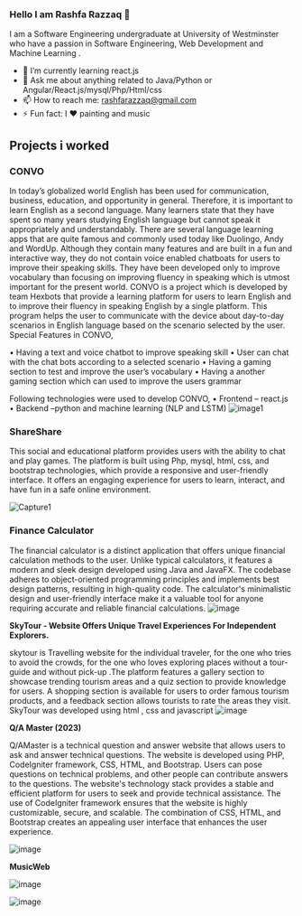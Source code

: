 ### Hello I am Rashfa Razzaq 👋
  
I am a Software Engineering undergraduate at University of Westminster who have a passion in Software Engineering, Web Development and Machine Learning .

- 🌱 I’m currently learning react.js
- 💬 Ask me about anything related to Java/Python or Angular/React.js/mysql/Php/Html/css
- 📫 How to reach me: rashfarazzaq@gmail.com 
- ⚡ Fun fact: I ♥ painting and music

## Projects i worked 
 ### CONVO 
In today’s globalized world English has been used for communication, business, education, and opportunity in general. Therefore, it is important to learn English as a second language. Many learners state that they have spent so many years studying English language but cannot speak it appropriately and understandably.
There are several language learning apps that are quite famous and commonly used today like Duolingo, Andy and WordUp. Although they contain many features and are built in a fun and interactive way, they do not contain voice enabled chatboats for users to improve their speaking skills. They have been developed only to improve vocabulary than focusing on improving fluency in speaking which is utmost important for the present world.
CONVO is a project which is developed by team Hexbots that provide a learning platform for users to learn English and to improve their fluency in speaking English by a single platform. This program helps the user to communicate with the device about day-to-day scenarios in English language based on the scenario selected by the user.
Special Features in CONVO,

•	Having a text and voice chatbot to improve speaking skill
•	User can chat with the chat bots according to a selected scenario 
•	Having a gaming section to test and improve the user’s vocabulary 
•	Having a another gaming section which can used to improve the users grammar 

Following technologies were used to develop CONVO,
•	Frontend – react.js 
•	Backend –python and machine learning (NLP and LSTM)
![image1](https://user-images.githubusercontent.com/75743573/120898465-9c783280-c648-11eb-8812-9c3641129281.jpeg)

### ShareShare
This social and educational platform provides users with the ability to chat and play games. The platform is built using Php, mysql, html, css, and bootstrap technologies, which provide a responsive and user-friendly interface. It offers an engaging experience for users to learn, interact, and have fun in a safe online environment.

![Capture1](https://user-images.githubusercontent.com/75743573/120898699-9b93d080-c649-11eb-822d-e41f4f1fd67a.PNG)


### Finance Calculator
The financial calculator is a distinct application that offers unique financial calculation methods to the user. Unlike typical calculators, it features a modern and sleek design developed using Java and JavaFX. The codebase adheres to object-oriented programming principles and implements best design patterns, resulting in high-quality code. The calculator's minimalistic design and user-friendly interface make it a valuable tool for anyone requiring accurate and reliable financial calculations.
![image](https://user-images.githubusercontent.com/75743573/121008198-5b029700-c7b0-11eb-9c45-3577e33d7fa6.png)

**SkyTour - Website Offers Unique Travel Experiences For Independent Explorers.**

skytour is Travelling website for the individual traveler, for the one who tries to avoid the crowds, for the one who loves exploring places without a tour-guide and without pick-up .The platform features a gallery section to showcase trending tourism areas and a quiz section to provide knowledge for users. A shopping section is available for users to order famous tourism products, and a feedback section allows tourists to rate the areas they visit. SkyTour was developed using html , css and javascript
![image](https://user-images.githubusercontent.com/75743573/227907546-281729a5-c409-4176-ad84-67fa731ffb63.png)

**Q/A Master (2023)** 

Q/AMaster is a technical question and answer website that allows users to ask and answer technical questions. The website is developed using PHP, CodeIgniter framework, CSS, HTML, and Bootstrap. Users can pose questions on technical problems, and other people can contribute answers to the questions. The website's technology stack provides a stable and efficient platform for users to seek and provide technical assistance. The use of CodeIgniter framework ensures that the website is highly customizable, secure, and scalable. The combination of CSS, HTML, and Bootstrap creates an appealing user interface that enhances the user experience.

![image](https://user-images.githubusercontent.com/75743573/227911004-1dbdc87b-2604-45bf-ace2-17b29a0cd2d6.png)

**MusicWeb**

![image](https://user-images.githubusercontent.com/75743573/227913948-0e593402-87f2-4a0b-84ab-eb2b5b1e9262.png)

![image](https://user-images.githubusercontent.com/75743573/227914045-d6027bdd-bc66-4c11-9876-f866e6c33756.png)

